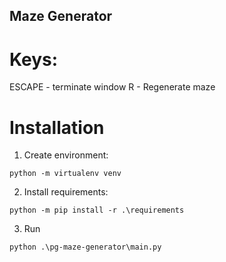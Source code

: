 ## Maze Generator

# Keys:

ESCAPE - terminate window
R - Regenerate maze

# Installation

1. Create environment: 
```Bat
python -m virtualenv venv
```
2. Install requirements: 
```Bat
python -m pip install -r .\requirements
```
3. Run 
```Bat
python .\pg-maze-generator\main.py
```